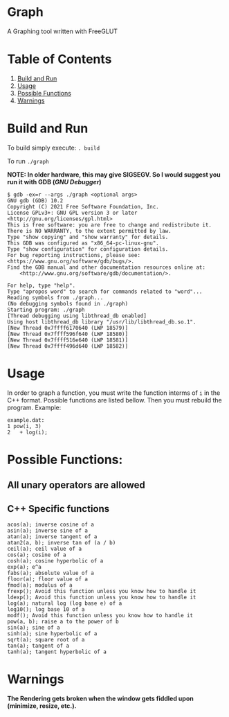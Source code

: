 # Graph
A Graphing tool written with FreeGLUT

# Table of Contents
1. [Build and Run](#build)
2. [Usage](#use)
3. [Possible Functions](#fun)
4. [Warnings](#warnings)

# Build and Run <a name=build></a>
To build simply execute: 
`. build`

To run `./graph`

**NOTE: In older hardware, this may give SIGSEGV. So I would suggest you run it with GDB (***GNU Debugger***)**

```
$ gdb -ex=r --args ./graph <optional args>
GNU gdb (GDB) 10.2
Copyright (C) 2021 Free Software Foundation, Inc.
License GPLv3+: GNU GPL version 3 or later <http://gnu.org/licenses/gpl.html>
This is free software: you are free to change and redistribute it.
There is NO WARRANTY, to the extent permitted by law.
Type "show copying" and "show warranty" for details.
This GDB was configured as "x86_64-pc-linux-gnu".
Type "show configuration" for configuration details.
For bug reporting instructions, please see:
<https://www.gnu.org/software/gdb/bugs/>.
Find the GDB manual and other documentation resources online at:
    <http://www.gnu.org/software/gdb/documentation/>.

For help, type "help".
Type "apropos word" to search for commands related to "word"...
Reading symbols from ./graph...
(No debugging symbols found in ./graph)
Starting program: ./graph 
[Thread debugging using libthread_db enabled]
Using host libthread_db library "/usr/lib/libthread_db.so.1".
[New Thread 0x7ffff6170640 (LWP 18579)]
[New Thread 0x7ffff596f640 (LWP 18580)]
[New Thread 0x7ffff516e640 (LWP 18581)]
[New Thread 0x7ffff496d640 (LWP 18582)]
```

# Usage <a name=use></a>
In order to graph a function, you must write the function interms of `i`
in the C++ format. Possible functions are listed bellow.
Then you must rebuild the program. Example:
```
example.dat:
1 pow(i, 3)
2   + log(i);
```

# Possible Functions: <a name=fun></a>
## All unary operators are allowed
## C++ Specific functions
```
acos(a); inverse cosine of a
asin(a); inverse sine of a
atan(a); inverse tangent of a
atan2(a, b); inverse tan of (a / b)
ceil(a); ceil value of a
cos(a); cosine of a
cosh(a); cosine hyperbolic of a
exp(a); e^a
fabs(a); absolute value of a
floor(a); floor value of a
fmod(a); modulus of a
frexp(); Avoid this function unless you know how to handle it
ldexp(); Avoid this function unless you know how to handle it
log(a); natural log (log base e) of a
log10(); log base 10 of a
modf(); Avoid this function unless you know how to handle it
pow(a, b); raise a to the power of b
sin(a); sine of a
sinh(a); sine hyperbolic of a
sqrt(a); square root of a
tan(a); tangent of a
tanh(a); tangent hyperbolic of a
```
# **Warnings** <a name=warnings></a>
**The Rendering gets broken when the window gets fiddled upon (minimize, resize, etc.).**